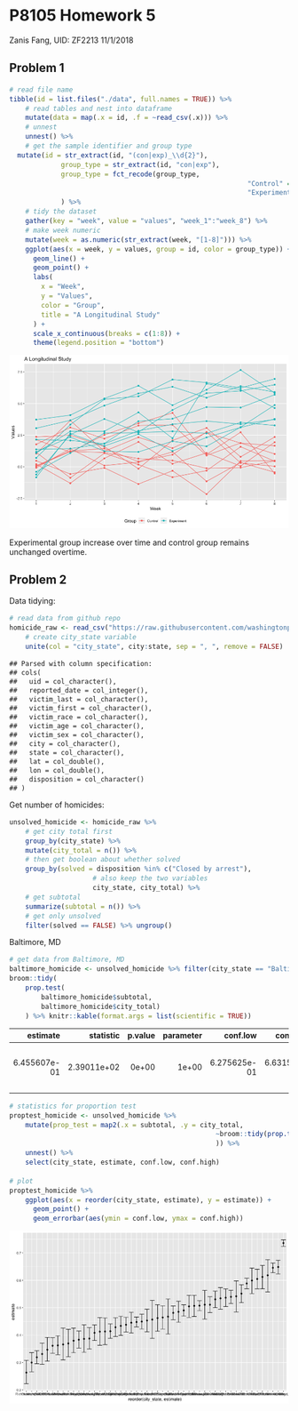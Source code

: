 P8105 Homework 5
================
Zanis Fang, UID: ZF2213
11/1/2018

## Problem 1

``` r
# read file name
tibble(id = list.files("./data", full.names = TRUE)) %>%
    # read tables and nest into dataframe
    mutate(data = map(.x = id, .f = ~read_csv(.x))) %>% 
    # unnest
    unnest() %>% 
    # get the sample identifier and group type
  mutate(id = str_extract(id, "(con|exp)_\\d{2}"),
             group_type = str_extract(id, "con|exp"),
             group_type = fct_recode(group_type,
                                                            "Control" = "con",
                                                            "Experiment"  = "exp")
             ) %>%
    # tidy the dataset
    gather(key = "week", value = "values", "week_1":"week_8") %>% 
    # make week numeric
    mutate(week = as.numeric(str_extract(week, "[1-8]"))) %>% 
    ggplot(aes(x = week, y = values, group = id, color = group_type)) +
      geom_line() + 
      geom_point() +
      labs(
        x = "Week",
        y = "Values",
        color = "Group",
        title = "A Longitudinal Study"
      ) +
      scale_x_continuous(breaks = c(1:8)) +
      theme(legend.position = "bottom")
```

![](p8105_hw5_zf2213_files/figure-gfm/spaghetti_plot-1.png)<!-- -->

Experimental group increase over time and control group remains
unchanged overtime.

## Problem 2

Data tidying:

``` r
# read data from github repo
homicide_raw <- read_csv("https://raw.githubusercontent.com/washingtonpost/data-homicides/master/homicide-data.csv") %>% 
    # create city_state variable
    unite(col = "city_state", city:state, sep = ", ", remove = FALSE)
```

    ## Parsed with column specification:
    ## cols(
    ##   uid = col_character(),
    ##   reported_date = col_integer(),
    ##   victim_last = col_character(),
    ##   victim_first = col_character(),
    ##   victim_race = col_character(),
    ##   victim_age = col_character(),
    ##   victim_sex = col_character(),
    ##   city = col_character(),
    ##   state = col_character(),
    ##   lat = col_double(),
    ##   lon = col_double(),
    ##   disposition = col_character()
    ## )

Get number of homicides:

``` r
unsolved_homicide <- homicide_raw %>% 
    # get city total first
    group_by(city_state) %>% 
    mutate(city_total = n()) %>% 
    # then get boolean about whether solved
    group_by(solved = disposition %in% c("Closed by arrest"),
                     # also keep the two variables
                     city_state, city_total) %>%
    # get subtotal
    summarize(subtotal = n()) %>% 
    # get only unsolved
    filter(solved == FALSE) %>% ungroup()
```

Baltimore, MD

``` r
# get data from Baltimore, MD
baltimore_homicide <- unsolved_homicide %>% filter(city_state == "Baltimore, MD")
broom::tidy(
    prop.test(
        baltimore_homicide$subtotal,
        baltimore_homicide$city_total)
    ) %>% knitr::kable(format.args = list(scientific = TRUE))
```

|     estimate |   statistic | p.value | parameter |     conf.low |    conf.high | method                                               | alternative |
| -----------: | ----------: | ------: | --------: | -----------: | -----------: | :--------------------------------------------------- | :---------- |
| 6.455607e-01 | 2.39011e+02 |   0e+00 |     1e+00 | 6.275625e-01 | 6.631599e-01 | 1-sample proportions test with continuity correction | two.sided   |

``` r
# statistics for proportion test
proptest_homicide <- unsolved_homicide %>%
    mutate(prop_test = map2(.x = subtotal, .y = city_total,
                                                    ~broom::tidy(prop.test(.x, .y))
                                                    )) %>%
    unnest() %>%
    select(city_state, estimate, conf.low, conf.high)

# plot
proptest_homicide %>%
    ggplot(aes(x = reorder(city_state, estimate), y = estimate)) +
      geom_point() +
      geom_errorbar(aes(ymin = conf.low, ymax = conf.high))
```

![](p8105_hw5_zf2213_files/figure-gfm/unnamed-chunk-1-1.png)<!-- -->
